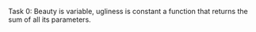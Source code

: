 Task 0: Beauty is variable, ugliness is constant
a function that returns the sum of all its parameters.
